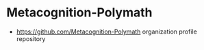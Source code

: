 # Metacognition-Polymath

- https://github.com/Metacognition-Polymath organization profile repository
